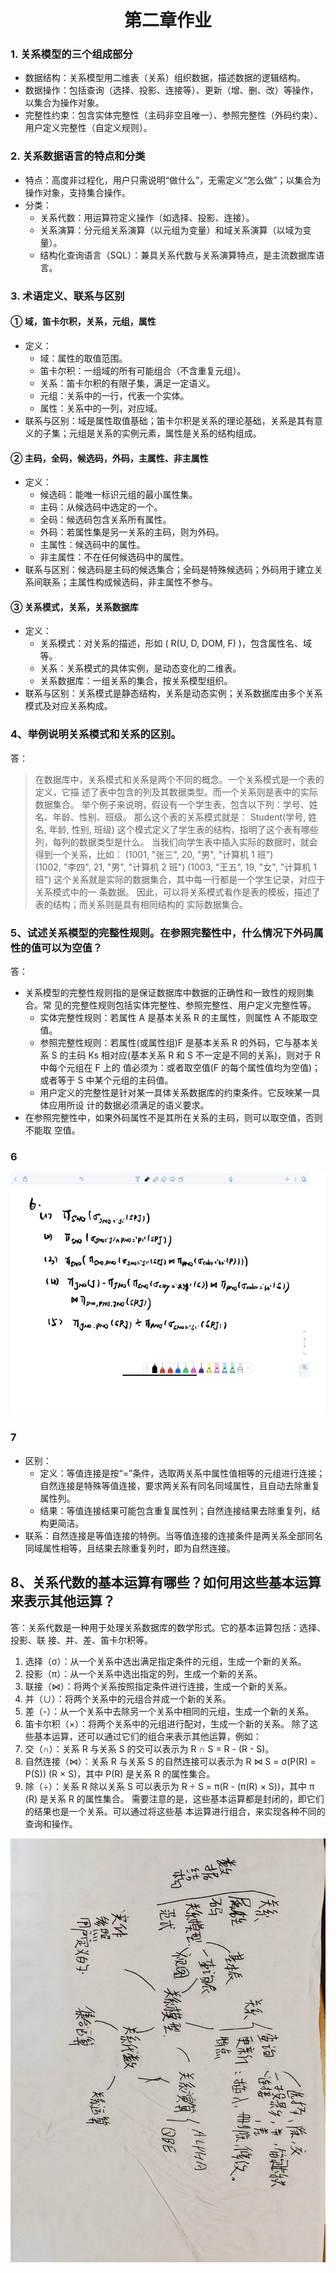<center>

# 第二章作业

</center>





### 1. 关系模型的三个组成部分    
- 数据结构：关系模型用二维表（关系）组织数据，描述数据的逻辑结构。  
- 数据操作：包括查询（选择、投影、连接等）、更新（增、删、改）等操作，以集合为操作对象。  
- 完整性约束：包含实体完整性（主码非空且唯一）、参照完整性（外码约束）、用户定义完整性（自定义规则）。  

### 2. 关系数据语言的特点和分类  

- 特点：高度非过程化，用户只需说明“做什么”，无需定义“怎么做”；以集合为操作对象，支持集合操作。  
- 分类：  
  - 关系代数：用运算符定义操作（如选择、投影、连接）。  
  - 关系演算：分元组关系演算（以元组为变量）和域关系演算（以域为变量）。  
  - 结构化查询语言（SQL）：兼具关系代数与关系演算特点，是主流数据库语言。  

### 3. 术语定义、联系与区别  
#### ① 域，笛卡尔积，关系，元组，属性  
- 定义：  
  - 域：属性的取值范围。  
  - 笛卡尔积：一组域的所有可能组合（不含重复元组）。  
  - 关系：笛卡尔积的有限子集，满足一定语义。  
  - 元组：关系中的一行，代表一个实体。  
  - 属性：关系中的一列，对应域。  
- 联系与区别：域是属性取值基础；笛卡尔积是关系的理论基础，关系是其有意义的子集；元组是关系的实例元素，属性是关系的结构组成。  

#### ② 主码，全码，候选码，外码，主属性、非主属性  
- 定义：  
  - 候选码：能唯一标识元组的最小属性集。  
  - 主码：从候选码中选定的一个。  
  - 全码：候选码包含关系所有属性。  
  - 外码：若属性集是另一关系的主码，则为外码。  
  - 主属性：候选码中的属性。  
  - 非主属性：不在任何候选码中的属性。  
- 联系与区别：候选码是主码的候选集合；全码是特殊候选码；外码用于建立关系间联系；主属性构成候选码，非主属性不参与。  

#### ③ 关系模式，关系，关系数据库  
- 定义：  
  - 关系模式：对关系的描述，形如 \( R(U, D, DOM, F) \)，包含属性名、域等。  
  - 关系：关系模式的具体实例，是动态变化的二维表。  
  - 关系数据库：一组关系的集合，按关系模型组织。  
- 联系与区别：关系模式是静态结构，关系是动态实例；关系数据库由多个关系模式及对应关系构成。

### 4、举例说明关系模式和关系的区别。 
答：  
>    在数据库中，关系模式和关系是两个不同的概念。一个关系模式是一个表的定义，它描
    述了表中包含的列及其数据类型。而一个关系则是表中的实际数据集合。 
    举个例子来说明，假设有一个学生表，包含以下列：学号、姓名、年龄、性别、班级。
    那么这个表的关系模式就是： 
    Student(学号, 姓名, 年龄, 性别, 班级) 
    这个模式定义了学生表的结构，指明了这个表有哪些列，每列的数据类型是什么。 
    当我们向学生表中插入实际的数据时，就会得到一个关系，比如： 
    (1001, "张三", 20, "男", "计算机 1 班")  
    (1002, "李四", 21, "男", "计算机 2 班") 
    (1003, "王五", 19, "女", "计算机 1 班") 
    这个关系就是实际的数据集合，其中每一行都是一个学生记录，对应于关系模式中的一
    条数据。 
    因此，可以将关系模式看作是表的模板，描述了表的结构；而关系则是具有相同结构的
    实际数据集合。 
### 5、试述关系模型的完整性规则。在参照完整性中，什么情况下外码属性的值可以为空值？ 
答：
- 关系模型的完整性规则指的是保证数据库中数据的正确性和一致性的规则集合。常
见的完整性规则包括实体完整性、参照完整性、用户定义完整性等。 
    - 实体完整性规则：若属性 A 是基本关系 R 的主属性，则属性 A 不能取空值。 
    - 参照完整性规则：若属性(或属性组)F 是基本关系 R 的外码，它与基本关系 S 的主码 Ks 相对应(基本关系 R 和 S 不一定是不同的关系)，则对于 R 中每个元组在 F 上的
    值必须为：或者取空值(F 的每个属性值均为空值)； 或者等于 S 中某个元组的主码值。 
  - 用户定义的完整性是针对某一具体关系数据库的约束条件。它反映某一具体应用所设
    计的数据必须满足的语义要求。 
- 在参照完整性中，如果外码属性不是其所在关系的主码，则可以取空值，否则不能取 
空值。 


### 6
![alt text](image-1.png)

### 7
 
- 区别：  
  - 定义：等值连接是按“=”条件，选取两关系中属性值相等的元组进行连接；自然连接是特殊等值连接，要求两关系有同名同域属性，且自动去除重复属性列。  
  - 结果：等值连接结果可能包含重复属性列；自然连接结果去除重复列，结构更简洁。  
- 联系：自然连接是等值连接的特例。当等值连接的连接条件是两关系全部同名同域属性相等，且结果去除重复列时，即为自然连接。


## 8、关系代数的基本运算有哪些？如何用这些基本运算来表示其他运算？ 
答：关系代数是一种用于处理关系数据库的数学形式。它的基本运算包括：选择、投影、联
接、并、差、笛卡尔积等。 
1. 选择（σ）：从一个关系中选出满足指定条件的元组，生成一个新的关系。 
2. 投影（π）：从一个关系中选出指定的列，生成一个新的关系。 
3. 联接（⋈）：将两个关系按照指定条件进行连接，生成一个新的关系。 
4. 并（∪）：将两个关系中的元组合并成一个新的关系。 
5. 差（-）：从一个关系中去除另一个关系中相同的元组，生成一个新的关系。 
6. 笛卡尔积（×）：将两个关系中的元组进行配对，生成一个新的关系。 
除了这些基本运算，还可以通过它们的组合来表示其他运算，例如： 
1. 交（∩）：关系 R 与关系 S 的交可以表示为 R ∩ S = R - (R - S)。 
2. 自然连接（⋈）：关系 R 与关系 S 的自然连接可以表示为 R ⋈ S = σ(P(R) = P(S)) 
(R × S)，其中 P(R) 是关系 R 的属性集合。 
3. 除（÷）：关系 R 除以关系 S 可以表示为 R ÷ S = π(R - (π(R) × S))，其中 π
 (R) 是关系 R 的属性集合。 
需要注意的是，这些基本运算都是封闭的，即它们的结果也是一个关系。可以通过将这些基
本运算进行组合，来实现各种不同的查询和操作。

![alt text](3b79172f7f6659e9c4ce43f0772d666.jpg)